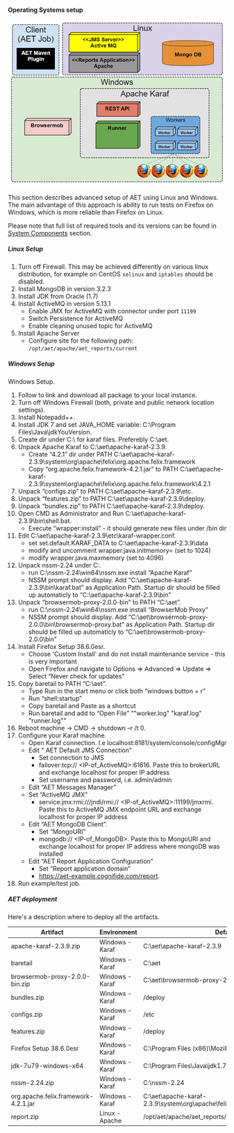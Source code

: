 #### Operating Systems setup
![aet-setup-advanced](assets/diagrams/aet-setup-advanced.png)

This section describes advanced setup of AET using Linux and Windows. The main advantage of this approach is ability to run tests on Firefox on Windows, which is more reliable than Firefox on Linux.

Please note that full list of required tools and its versions can be found in [System Components](SystemComponents) section.

##### Linux Setup
1. Turn off Firewall. This may be achieved differently on various linux distribution, for example on CentOS `selinux` and `iptables` should be disabled.
2. Install MongoDB in version 3.2.3
3. Install JDK from Oracle (1.7)
4. Install ActiveMQ in version 5.13.1
    * Enable JMX for ActiveMQ with connector under port `11199`
    * Switch Persistence for ActiveMQ
    * Enable cleaning unused topic for ActiveMQ
5. Install Apache Server
    * Configure site for the following path: `/opt/aet/apache/aet_reports/current`
    
##### Windows Setup
Windows Setup.
1. Follow to link and download all package to your local instance.
2. Turn off Windows Firewall (both, private and public network location settings).
3. Install Notepadd++.
4. Install JDK 7 and set JAVA_HOME variable: C:\Program Files\Java\jdkYouVersion.
5. Create dir under C:\ for karaf files. Preferebly C:\aet\.
6. Unpack Apache Karaf to C:\aet\apache-karaf-2.3.9.
    * Create “4.2.1” dir under PATH C:\aet\apache-karaf-2.3.9\system\org\apache\felix\org.apache.felix.framework 
    * Copy “org.apache.felix.framework-4.2.1.jar” to  PATH C:\aet\apache-karaf-          2.3.9\system\org\apache\felix\org.apache.felix.framework\4.2.1
7. Unpack “configs.zip” to PATH C:\aet\apache-karaf-2.3.9\etc.
8. Unpack “features.zip” to PATH C:\aet\apache-karaf-2.3.9\deploy.
9. Unpack “bundles.zip” to PATH C:\aet\apache-karaf-2.3.9\deploy.
10. Open CMD as Administrator and Run C:\aet\apache-karaf-2.3.9\bin\shell.bat.
    * Execute “wrapper:install” - it should generate new files under /bin dir
11. Edit C:\aet\apache-karaf-2.3.9\etc\karaf-wrapper.conf.
    * set set.default.KARAF_DATA to C:\aet\apache-karaf-2.3.9\data
    * modify and uncomment wrapper.java.initmemory= (set to 1024)
    * modify wrapper.java.maxmemory (set to 4096)
12. Unpack nssm-2.24 under C:\.
    * run C:\nssm-2.24\win64\nssm.exe install “Apache Karaf”
    * NSSM prompt should display. Add “C:\aet\apache-karaf-2.3.9\bin\karaf.bat” as Application Path. Startup dir should be filled up automaticly to “C:\aet\apache-karaf-2.3.9\bin”
13. Unpack “browsermob-proxy-2.0.0-bin” to PATH “C:\aet”.
    * run C:\nssm-2.24\win64\nssm.exe install “BrowserMob Proxy”
    * NSSM prompt should display. Add “C:\aet\browsermob-proxy-2.0.0\bin\browsermob-proxy.bat” as Application Path. Startup dir should be filled up automaticly to “C:\aet\browsermob-proxy-2.0.0\bin”
14. Install Firefox Setup 38.6.0esr.
    * Choose 'Custom Install' and do not install maintenance service - this is very important
    * Open Firefox and navigate to Options => Advanced => Update => Select “Never check for updates”
15. Copy baretail to PATH “C:\aet”.
    * Type Run in the start menu or click both “windows button + r”
    * Run “shell:startup”
    * Copy baretail and Paste as a shortcut
    * Run baretail and add to “Open File” “"worker.log" "karaf.log" "runner.log"”
16. Reboot machine -> CMD -> shutdown –r /t 0.
17. Configure your Karaf machine.
    * Open Karaf connection. I.e  localhost:8181/system/console/configMgr
    * Edit " AET Default JMS Connection” 
         * Set connection to JMS 
         * failover:tcp:// <IP-of_ActiveMQ>:61616. Paste this to brokerURL and exchange localhost for proper IP address
		 * Set username and password, i.e. admin/admin
    * Edit “AET Messages Manager”
    * Set “ActiveMQ JMX” 
         * service:jmx:rmi:///jndi/rmi:// <IP-of_ActiveMQ>:11199/jmxrmi. Paste this to ActiveMQ JMX endpoint URL and exchange localhost for proper IP address
    * Edit “AET MongoDB Client”.
		 * Set “MongoURI”
		 * mongodb:// <IP-of_MongoDB>. Paste this to MongoURI and exchange localhost for proper IP address where mongoDB was installed
    * Edit “AET Report Application Configuration”
		 * Set “Report application domain”
		 * https://aet-example.cognifide.com/report. 
18. Run example/test job.



##### AET deployment
Here's a description where to deploy all the artifacts.

| Artifact     | Environment     | Default folder                      |
| ------------ | --------------- | ----------------------------------- |
| apache-karaf-2.3.9.zip  | Windows - Karaf | C:\aet\apache-karaf-2.3.9                         |
| baretail   | Windows - Karaf  | C:\aet |
| browsermob-proxy-2.0.0-bin.zip | Windows - Karaf | C:\aet\browsermob-proxy-2.0.0                           |
| bundles.zip  | Windows - Karaf | /deploy                             |
| configs.zip  | Windows - Karaf | /etc                                |
| features.zip | Windows - Karaf | /deploy                             |
| Firefox Setup 38.6.0esr | Windows - Karaf | C:\Program Files (x86)\Mozilla Firefox                             |
| jdk-7u79-windows-x64 | Windows - Karaf | C:\Program Files\Java\jdk1.7.0_79                            |
| nssm-2.24.zip | Windows - Karaf | C:\nssm-2.24                             |
| org.apache.felix.framework-4.2.1.jar   | Windows - Karaf  | C:\aet\apache-karaf-2.3.9\system\org\apache\felix\org.apache.felix.framework\4.2.1 |
| report.zip   | Linux - Apache  | /opt/aet/apache/aet_reports/current |
